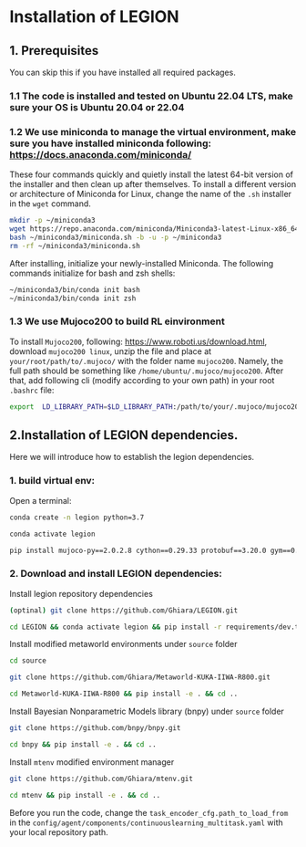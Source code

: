 # Installation of LEGION

## 1. Prerequisites
You can skip this if you have installed all required packages.
### 1.1 The code is installed and tested on Ubuntu 22.04 LTS, make sure your OS is Ubuntu 20.04 or 22.04

### 1.2 We use miniconda to manage the virtual environment, make sure you have installed miniconda following: https://docs.anaconda.com/miniconda/

These four commands quickly and quietly install the latest 64-bit version of the installer and then clean up after themselves. To install a different version or architecture of Miniconda for Linux, change the name of the `.sh` installer in the `wget` command.

```bash
mkdir -p ~/miniconda3
wget https://repo.anaconda.com/miniconda/Miniconda3-latest-Linux-x86_64.sh -O ~/miniconda3/miniconda.sh
bash ~/miniconda3/miniconda.sh -b -u -p ~/miniconda3
rm -rf ~/miniconda3/miniconda.sh

```

After installing, initialize your newly-installed Miniconda. The following commands initialize for bash and zsh shells:

```bash
~/miniconda3/bin/conda init bash
~/miniconda3/bin/conda init zsh
```

### 1.3 We use Mujoco200 to build RL einvironment 

To install `Mujoco200`, following: https://www.roboti.us/download.html, download `mujoco200 linux`, unzip the file and place at `your/root/path/to/.mujoco/` with the folder name `mujoco200`. Namely, the full path should be something like `/home/ubuntu/.mujoco/mujoco200`. After that, add following cli (modify according to your own path) in your root `.bashrc` file:
```bash
export  LD_LIBRARY_PATH=$LD_LIBRARY_PATH:/path/to/your/.mujoco/mujoco200/bin 
```

## 2.Installation of LEGION dependencies.

Here we will introduce how to establish the legion dependencies.

### 1. build virtual env:

Open a terminal:
```bash
conda create -n legion python=3.7

conda activate legion

pip install mujoco-py==2.0.2.8 cython==0.29.33 protobuf==3.20.0 gym==0.20.0
```

### 2. Download and install LEGION dependencies:

Install legion repository dependencies

```bash
(optinal) git clone https://github.com/Ghiara/LEGION.git

cd LEGION && conda activate legion && pip install -r requirements/dev.txt
```

Install modified metaworld environments under `source` folder

```bash
cd source

git clone https://github.com/Ghiara/Metaworld-KUKA-IIWA-R800.git

cd Metaworld-KUKA-IIWA-R800 && pip install -e . && cd ..
```

Install Bayesian Nonparametric Models library (bnpy) under `source` folder

```bash
git clone https://github.com/bnpy/bnpy.git

cd bnpy && pip install -e . && cd ..
```


Install `mtenv` modified environment manager

```bash
git clone https://github.com/Ghiara/mtenv.git

cd mtenv && pip install -e . && cd ..
```

Before you run the code, change the `task_encoder_cfg.path_to_load_from` in the `config/agent/components/continuouslearning_multitask.yaml` with your local repository path.